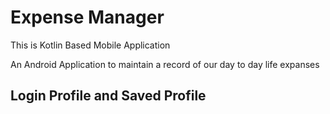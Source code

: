 # Expense Manager 

This is Kotlin Based Mobile Application 

An Android Application to maintain a record of our
day to day life expanses


## Login Profile and Saved Profile
